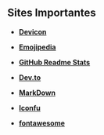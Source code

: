 ## Sites Importantes

- <a href="https://devicon.dev/">**Devicon**</a>
- <a href="https://emojipedia.org/">**Emojipedia**</a>
- <a href="https://github.com/anuraghazra/github-readme-stats/tree/master/themes">**GitHub Readme Stats**</a>
- <a href="https://dev.to/envoy_/150-badges-for-github-pnk">**Dev.to**</a>
- <a href="https://docs.pipz.com/central-de-ajuda/learning-center/guia-basico-de-markdown#open">**MarkDown**</a>
- [__Iconfu__](https://www.iconfu.com/)

- [__fontawesome__](https://fontawesome.com/)


